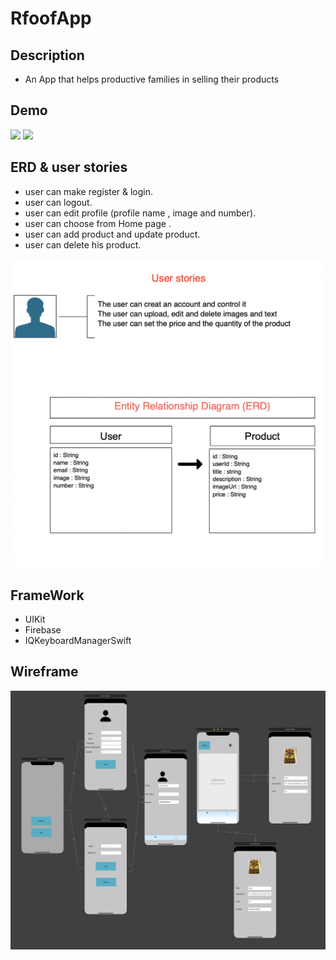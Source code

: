 # RfoofApp

## Description

- An App that helps productive families in selling their products


## Demo 

![](LightMode.gif)
![](DarkMode.gif) 


## ERD & user stories 

- user can make register & login.
- user can logout.
- user can edit profile (profile name , image and number).
- user can choose from Home page .
- user can add product and update product.
- user can delete his product. 


![](UserStoriesAndERD.png) 


## FrameWork 
- UIKit 
- Firebase 
- IQKeyboardManagerSwift 


## Wireframe 


![](Wireframe.png)
